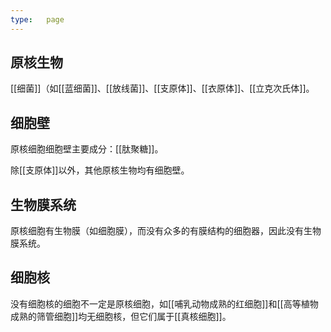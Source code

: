 ```yaml
---
type:   page
---
```


## 原核生物

[[细菌]]（如[[蓝细菌]]、[[放线菌]]、[[支原体]]、[[衣原体]]、[[立克次氏体]]。

## 细胞壁

原核细胞细胞壁主要成分：[[肽聚糖]]。

除[[支原体]]以外，其他原核生物均有细胞壁。

## 生物膜系统

原核细胞有生物膜（如细胞膜），而没有众多的有膜结构的细胞器，因此没有生物膜系统。

## 细胞核

没有细胞核的细胞不一定是原核细胞，如[[哺乳动物成熟的红细胞]]和[[高等植物成熟的筛管细胞]]均无细胞核，但它们属于[[真核细胞]]。